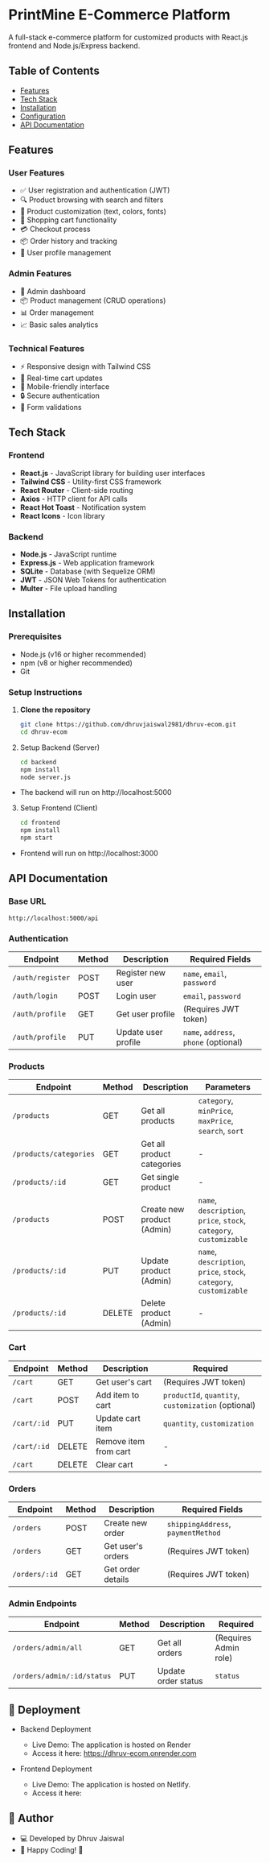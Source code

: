 # PrintMine E-Commerce Platform

A full-stack e-commerce platform for customized products with React.js frontend and Node.js/Express backend.

## Table of Contents
- [Features](#features)
- [Tech Stack](#tech-stack)
- [Installation](#installation)
- [Configuration](#configuration)
- [API Documentation](#api-documentation)



## Features

### User Features
- ✅ User registration and authentication (JWT)
- 🔍 Product browsing with search and filters
- 🎨 Product customization (text, colors, fonts)
- 🛒 Shopping cart functionality
- 💳 Checkout process
- 📦 Order history and tracking
- 👤 User profile management

### Admin Features
- 👔 Admin dashboard
- 📦 Product management (CRUD operations)
- 📊 Order management
- 📈 Basic sales analytics

### Technical Features
- ⚡ Responsive design with Tailwind CSS
- 🔄 Real-time cart updates
- 📱 Mobile-friendly interface
- 🔒 Secure authentication
- 📝 Form validations

## Tech Stack

### Frontend
- **React.js** - JavaScript library for building user interfaces
- **Tailwind CSS** - Utility-first CSS framework
- **React Router** - Client-side routing
- **Axios** - HTTP client for API calls
- **React Hot Toast** - Notification system
- **React Icons** - Icon library

### Backend
- **Node.js** - JavaScript runtime
- **Express.js** - Web application framework
- **SQLite** - Database (with Sequelize ORM)
- **JWT** - JSON Web Tokens for authentication
- **Multer** - File upload handling

## Installation

### Prerequisites
- Node.js (v16 or higher recommended)
- npm (v8 or higher recommended)
- Git

### Setup Instructions

1. **Clone the repository**
   ```bash
   git clone https://github.com/dhruvjaiswal2981/dhruv-ecom.git
   cd dhruv-ecom

2. Setup Backend (Server)

    ```bash
    cd backend
    npm install
    node server.js
    ```
- The backend will run on http://localhost:5000

3. Setup Frontend (Client)

    ```bash
    cd frontend
    npm install
    npm start
    ```
- Frontend will run on http://localhost:3000



## API Documentation

### Base URL
`http://localhost:5000/api`

### Authentication

| Endpoint           | Method | Description          | Required Fields               |
|--------------------|--------|----------------------|-------------------------------|
| `/auth/register`   | POST   | Register new user    | `name`, `email`, `password`   |
| `/auth/login`      | POST   | Login user           | `email`, `password`           |
| `/auth/profile`    | GET    | Get user profile     | (Requires JWT token)          |
| `/auth/profile`    | PUT    | Update user profile  | `name`, `address`, `phone` (optional) |

### Products

| Endpoint                 | Method | Description                     | Parameters                     |
|--------------------------|--------|---------------------------------|--------------------------------|
| `/products`              | GET    | Get all products                | `category`, `minPrice`, `maxPrice`, `search`, `sort` |
| `/products/categories`   | GET    | Get all product categories      | -                              |
| `/products/:id`          | GET    | Get single product              | -                              |
| `/products`              | POST   | Create new product (Admin)      | `name`, `description`, `price`, `stock`, `category`, `customizable` |
| `/products/:id`          | PUT    | Update product (Admin)          | `name`, `description`, `price`, `stock`, `category`, `customizable` |
| `/products/:id`          | DELETE | Delete product (Admin)          | -                              |

### Cart

| Endpoint           | Method | Description             | Required                      |
|--------------------|--------|-------------------------|-------------------------------|
| `/cart`            | GET    | Get user's cart         | (Requires JWT token)          |
| `/cart`            | POST   | Add item to cart        | `productId`, `quantity`, `customization` (optional) |
| `/cart/:id`        | PUT    | Update cart item        | `quantity`, `customization`   |
| `/cart/:id`        | DELETE | Remove item from cart   | -                             |
| `/cart`            | DELETE | Clear cart              | -                             |

### Orders

| Endpoint           | Method | Description             | Required Fields               |
|--------------------|--------|-------------------------|-------------------------------|
| `/orders`          | POST   | Create new order        | `shippingAddress`, `paymentMethod` |
| `/orders`          | GET    | Get user's orders       | (Requires JWT token)          |
| `/orders/:id`      | GET    | Get order details       | (Requires JWT token)          |

### Admin Endpoints

| Endpoint                     | Method | Description             | Required                      |
|------------------------------|--------|-------------------------|-------------------------------|
| `/orders/admin/all`          | GET    | Get all orders          | (Requires Admin role)         |
| `/orders/admin/:id/status`   | PUT    | Update order status     | `status`                      |


## 🚀 Deployment

- Backend Deployment
    - Live Demo: The application is hosted on Render
    - Access it here: https://dhruv-ecom.onrender.com

- Frontend Deployment
    - Live Demo: The application is hosted on Netlify.
    - Access it here: 

## 📌 Author

- 💻 Developed by Dhruv Jaiswal
- 🚀 Happy Coding! 🎉